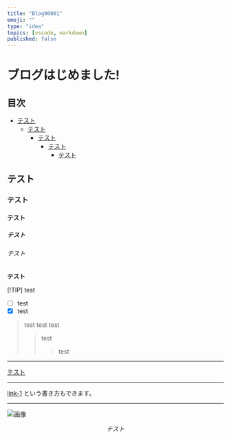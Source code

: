 ```yaml
---
title: "Blog00001"
emoji: ""
type: "idea"
topics: [vscode, markdown]
published: false
---
```


# ブログはじめました! <!-- omit in toc -->

## 目次 <!-- omit in toc -->

- [テスト](#テスト)
  - [テスト](#テスト-1)
    - [テスト](#テスト-2)
      - [テスト](#テスト-3)
        - [テスト](#テスト-4)

## テスト

### テスト

#### テスト

##### テスト

###### テスト

**テスト**

[!TIP] test

- [ ] test
- [x] test

> test
> test
> test
>
> > test
> >
> > > test

---

[テスト](https://test/, "テストー")

---

[link-1] という書き方もできます。

[link-1]: https://efplidavafnrkspa/

---

![画像](https://qiita-image-store.s3.amazonaws.com/0/45617/015bd058-7ea0-e6a5-b9cb-36a4fb38e59c.png "Qiita")

$$
テスト
$$
